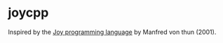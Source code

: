 # joycpp

Inspired by the [Joy programming language](https://github.com/ifknot/meh/wiki/Joy) by Manfred von thun (2001).








